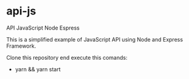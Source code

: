 # api-js
API JavaScript Node Espress

This is a simplified example of JavaScript API using Node and Express Framework.

Clone this repository end execute this comands:
 - yarn && yarn start
 